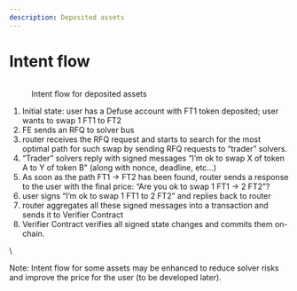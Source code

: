 ```yaml
---
description: Deposited assets
---
```


# Intent flow

<figure><img src="../.gitbook/assets/off-chain-arch-4 (4).png" alt=""><figcaption><p>Intent flow for deposited assets</p></figcaption></figure>

1. Initial state: user has a Defuse account with FT1 token deposited; user wants to swap 1 FT1 to FT2
2. FE sends an RFQ to solver bus
3. router receives the RFQ request and starts to search for the most optimal path for such swap by sending RFQ requests to “trader” solvers.
4. “Trader” solvers reply with signed messages “I’m ok to swap X of token A to Y of token B” (along with nonce, deadline, etc…)
5. As soon as the path FT1 -> FT2 has been found, router sends a response to the user with the final price: “Are you ok to swap 1 FT1 -> 2 FT2”?
6. user signs “I’m ok to swap 1 FT1 to 2 FT2” and replies back to router
7. router aggregates all these signed messages into a transaction and sends it to Verifier Contract
8. Verifier Contract verifies all signed state changes and commits them on-chain.

\


Note: Intent flow for some assets may be enhanced to reduce solver risks and improve the price for the user (to be developed later).
